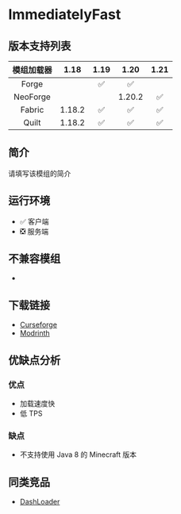 # ImmediatelyFast

## 版本支持列表

|模组加载器|1.18|1.19|1.20|1.21|
|:-:|:-:|:-:|:-:|:-:|
|Forge||✅|✅
|NeoForge|||1.20.2|✅
|Fabric|1.18.2|✅|✅|✅
|Quilt|1.18.2|✅|✅|✅

## 简介

请填写该模组的简介

## 运行环境

- ✅ 客户端
- ❎ 服务端

## 不兼容模组

-

## 下载链接

- [Curseforge](https://www.curseforge.com/minecraft/mc-mods/immediatelyfast
)
- [Modrinth](https://modrinth.com/mod/immediatelyfast
)

## 优缺点分析

### 优点

- 加载速度快
- 低 TPS

### 缺点

- 不支持使用 Java 8 的 Minecraft 版本

## 同类竞品

- [DashLoader](/mod/dashloader.md)

<Giscus />
